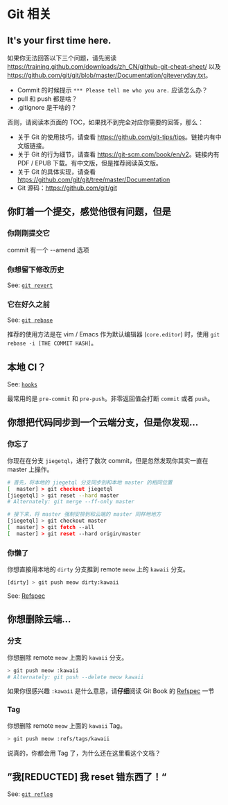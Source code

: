 # Git 相关

## It's your first time here.

如果你无法回答以下三个问题，请先阅读 <https://training.github.com/downloads/zh_CN/github-git-cheat-sheet/> 以及 <https://github.com/git/git/blob/master/Documentation/giteveryday.txt>。

- Commit 的时候提示 `*** Please tell me who you are.` 应该怎么办？
- pull 和 push 都是啥？
- .gitignore 是干啥的？

否则，请阅读本页面的 TOC，如果找不到完全对应你需要的回答，那么：

- 关于 Git 的使用技巧，请查看 <https://github.com/git-tips/tips>。链接内有中文版链接。
- 关于 Git 的行为细节，请查看 <https://git-scm.com/book/en/v2>。链接内有 PDF / EPUB 下载。有中文版，但是推荐阅读英文版。
- 关于 Git 的具体实现，请查看 <https://github.com/git/git/tree/master/Documentation>
- Git 源码：<https://github.com/git/git>

## 你盯着一个提交，感觉他很有问题，但是

### 你刚刚提交它

commit 有一个 --amend 选项

### 你想留下修改历史

See: [`git revert`](https://git-scm.com/docs/git-revert)

### 它在好久之前

See: [`git rebase`](https://git-scm.com/docs/git-rebase)

推荐的使用方法是在 vim / Emacs 作为默认编辑器 (`core.editor`) 时，使用 `git rebase -i [THE COMMIT HASH]`。

## 本地 CI？

See: [`hooks`](https://git-scm.com/book/en/v2/Customizing-Git-Git-Hooks)

最常用的是 `pre-commit` 和 `pre-push`。非零返回值会打断 `commit` 或者 `push`。

## 你想把代码同步到一个云端分支，但是你发现...

### 你忘了

你现在在分支 `jiegetql`，进行了数次 commit，但是忽然发现你其实一直在 master 上操作。

```bash
# 首先，将本地的 jiegetql 分支同步到和本地 master 的相同位置
[  master] > git checkout jiegetql
[jiegetql] > git reset --hard master
# Alternately: git merge --ff-only master

# 接下来，将 master 强制安排到和云端的 master 同样地地方
[jiegetql] > git checkout master
[  master] > git fetch --all
[  master] > git reset --hard origin/master
```

### 你懒了

你想直接用本地的 `dirty` 分支推到 remote `meow` 上的 `kawaii` 分支。

```bash
[dirty] > git push meow dirty:kawaii
```

See: [Refspec](https://git-scm.com/book/en/v2/Git-Internals-The-Refspec)

## 你想删除云端...

### 分支

你想删除 remote `meow` 上面的 `kawaii` 分支。

```bash
> git push meow :kawaii
# Alternately: git push --delete meow kawaii
```

如果你很感兴趣 `:kawaii` 是什么意思，请**仔细**阅读 Git Book 的 [Refspec](https://git-scm.com/book/en/v2/Git-Internals-The-Refspec) 一节

### Tag

你想删除 remote `meow` 上面的 `kawaii` Tag。

```bash
> git push meow :refs/tags/kawaii
```

说真的，你都会用 Tag 了，为什么还在这里看这个文档？

## ”我[REDUCTED] 我 reset 错东西了！“

See: [`git reflog`](https://git-scm.com/docs/git-reflog)
